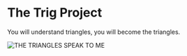 # The Trig Project


You will understand triangles, you will become the triangles. 

![THE TRIANGLES SPEAK TO ME](https://tenor.com/view/triangles-crazy-gif-23587472)


